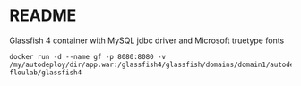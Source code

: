 # README

Glassfish 4 container with MySQL jdbc driver and Microsoft truetype fonts


    docker run -d --name gf -p 8080:8080 -v /my/autodeploy/dir/app.war:/glassfish4/glassfish/domains/domain1/autodeploy/app.war floulab/glassfish4
